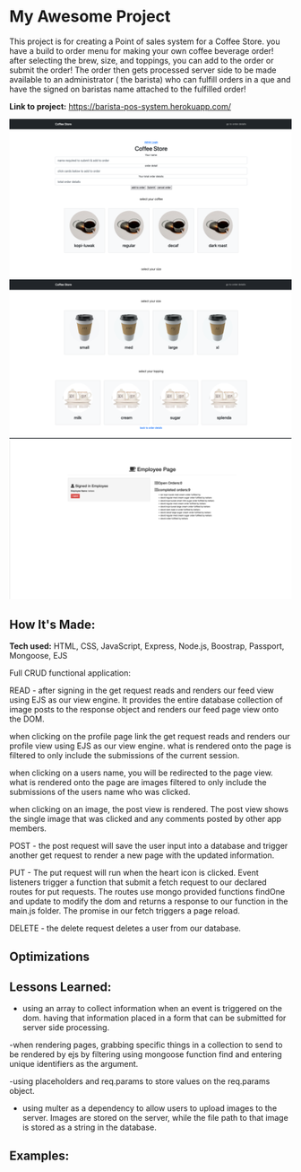 # My Awesome Project
This project is for creating a Point of sales system for a Coffee Store. you have a build to order menu for making your own coffee beverage order! after selecting the brew, size, and toppings, you can add to the order or submit the order!
The order then gets processed server side to be made available to an administrator ( the barista) who can fulfill orders in a que and have the signed on baristas name attached to the fulfilled order!


**Link to project:**
https://barista-pos-system.herokuapp.com/


<img src="public/img/live_screenshot1.png">

<img src="public/img/live_screenshot2.png">

<img src="public/img/live_screenshot3.png">

## How It's Made:

**Tech used:** HTML, CSS, JavaScript, Express, Node.js, Boostrap, Passport, Mongoose, EJS 

Full CRUD functional application:

READ - after signing in the get request reads and renders our feed view using EJS as our view engine. It provides the entire database collection of image posts to the response object and renders our feed page view onto the DOM.

when clicking on the profile page link the get request reads and renders our profile view using EJS as our view engine. what is rendered onto the page is filtered to only include the submissions of the current session.

when clicking on a users name, you will be redirected to the page view. what is rendered onto the page are images filtered to only include the submissions of the users name who was clicked.

when clicking on an image, the post view is rendered. The post view shows the single image that was clicked and any comments posted by other app members.

POST - the post request will save the user input into a database and trigger another get request to render a new page with the updated information.

PUT - The put request will run when the heart icon is clicked. Event listeners trigger a function that submit a fetch request to our declared routes for put requests. The routes use mongo provided functions findOne and update to modify the dom and returns a response to our function in the main.js folder. The promise in our fetch triggers a page reload.

DELETE - the delete request deletes a user from our database.

## Optimizations


## Lessons Learned:

- using an array to collect information when an event is triggered on the dom. having that information placed in a form that can be submitted for server side processing.

-when rendering pages, grabbing specific things in a collection to send to be rendered by ejs by filtering using mongoose function find and entering unique identifiers as the argument.

-using  placeholders and req.params to store values on the req.params object.

- using multer as a dependency to allow users to upload images to the server. Images are stored on the server, while the file path to that image is stored as a string in the database.

## Examples:



